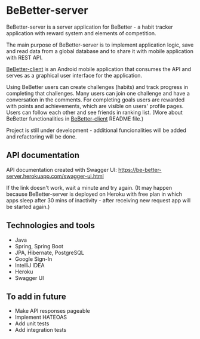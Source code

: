 # BeBetter-server

BeBetter-server is a server application for BeBetter - a habit tracker application with reward system and elements of competition.

The main purpose of BeBetter-server is to implement application logic, save and read data from a global database and to share it with mobile application with REST API.

[BeBetter-client](https://github.com/ozarychta/BeBetter-client) is an Android mobile application that consumes the API and serves as a graphical user interface for the application.

Using BeBetter users can create challenges (habits) and track progress in completing that challenges. Many users can join one challenge and have a conversation in the comments. For completing goals users are rewarded with points and achievements, which are visible on users' profile pages. Users can follow each other and see friends in ranking list. 
(More about BeBetter functionalities in [BeBetter-client](https://github.com/ozarychta/BeBetter-client) README file.)


Project is still under development - additional funcionalities will be added and refactoring will be done.

## API documentation

API documentation created with Swagger UI:
https://be-better-server.herokuapp.com/swagger-ui.html

If the link doesn't work, wait a minute and try again.
(It may happen because BeBetter-server is deployed on Heroku with free plan in which apps sleep after 30 mins of inactivity - after receiving new request app will be started again.)

## Technologies and tools
* Java
* Spring, Spring Boot
* JPA, Hibernate, PostgreSQL
* Google Sign-In
* IntelliJ IDEA
* Heroku
* Swagger UI


## To add in future
* Make API responses pageable
* Implement HATEOAS
* Add unit tests
* Add integration tests
